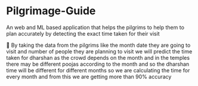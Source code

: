 # Pilgrimage-Guide
An web and ML based application that helps the pilgrims to help them to plan accurately by detecting the  exact time taken for their visit

	By taking the data from the pilgrims like the month date they are going to visit and number of people they are planning to visit we will predict the time taken for dharshan as the crowd depends on the month and in the temples there may be different poojas according to the month and so the dharshan time will be different for different months so we are calculating the time for every month and from this we are getting more than 90% accuracy
